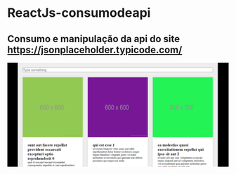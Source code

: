 # ReactJs-consumodeapi
## Consumo e manipulação da api do site https://jsonplaceholder.typicode.com/

![api](https://github.com/Bruno195/ReactJs-consumodeapi/blob/master/Sem%20t%C3%ADtulo.png)
